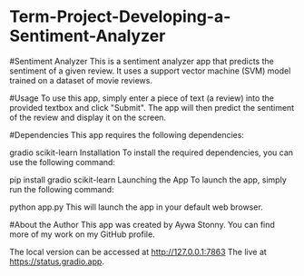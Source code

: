 # Term-Project-Developing-a-Sentiment-Analyzer
#Sentiment Analyzer
This is a sentiment analyzer app that predicts the sentiment of a given review. It uses a support vector machine (SVM) model trained on a dataset of movie reviews.

#Usage
To use this app, simply enter a piece of text (a review) into the provided textbox and click "Submit". The app will then predict the sentiment of the review and display it on the screen.

#Dependencies
This app requires the following dependencies:

gradio
scikit-learn
Installation
To install the required dependencies, you can use the following command:

pip install gradio scikit-learn
Launching the App
To launch the app, simply run the following command:

python app.py
This will launch the app in your default web browser.

#About the Author
This app was created by Aywa Stonny. You can find more of my work on my GitHub profile.

The local version can be accessed at http://127.0.0.1:7863 
The live at https://status.gradio.app.
